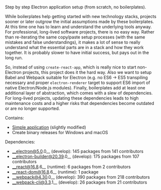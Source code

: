 Step by step Electron application setup (from scratch, no boilerplates).

While boilerplates help getting started with new technology stacks, projects sooner or later outgrow the initial assumptions made by these boilerplates. At this time one has to learn and understand the underlying tools anyway. For professional, long-lived software projects, there is no easy way. Rather than re-iterating the same copy/paste setup processes (with the same mistakes and false understandings), it makes a lot of sense to really understand what the essential parts are in a stack and how they work together. It is probably slower to have initial success, but pays out in the long run.

So, instead of using `create-react-app`, which is really nice to start non-Electron projects, this project does it the hard way. Also we want to setup Babel and Webpack suitable for Electron (e.g. no ES6 -> ES5 transpiling necessary and proper `electron-renderer` target to support ES6 import of native Electron/Node.js modules). Finally, boilerplates add at least one additional layer of abstraction, which comes with a slew of dependencies. For long-lived projects, updating these dependencies leads to high maintenance costs and a higher risks that dependencies become outdated or are no longer supported.

Contains:
* [Simple application](https://github.com/electron/electron-quick-start) (slightly modified)
* Create binary releases for Windows and macOS

Dependencies:
* __electron@5.0.0__ (develop): 145 packages from 141 contributors
* __electron-builder@20.39.0__ (develop): 175 packages from 107 contributors
* __react@16.8.6__ (runtime): 6 packages from 2 contributors
* __react-dom@16.8.6__ (runtime): 1 package
* __webpack@4.30.0__ (develop): 390 packages from 218 contributors
* __webpack-cli@3.3.1__ (develop): 26 packages from 21 contributors